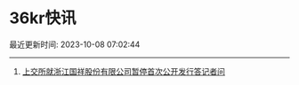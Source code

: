 # 36kr快讯

最近更新时间: 2023-10-08 07:02:44

--- 
1. [上交所就浙江国祥股份有限公司暂停首次公开发行答记者问](https://www.36kr.com/newsflashes/2464887004797061) 
